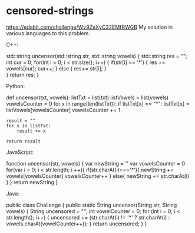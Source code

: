 # censored-strings
https://edabit.com/challenge/Wv9ZeXyC32EMfRWGB My solution in various languages to this problem.

C++:

std::string uncensor(std::string str, std::string vowels) {
	std::string res = "";
	int cur = 0;
	for(int i = 0; i < str.size(); i++) {
		if(str[i] == '*') {
			res += vowels[cur];
			cur++;
		}
		else {
			res+= str[i];
		}		
	}
	return res;
}

Python:

def uncensor(txt, vowels):
    listTxt = list(txt)
    listVowels = list(vowels)
    vowelsCounter = 0
    for x in range(len(listTxt)):
        if listTxt[x] == "*":
            listTxt[x] = listVowels[vowelsCounter]
            vowelsCounter += 1

    result = ""
    for x in listTxt:
        result += x
    
    return result

JavaScript:

function uncensor(str, vowels) {
	var newString = ''
	var vowelsCounter = 0
	for(var i = 0; i < str.length; i ++){
		if(str.charAt(i)==='*'){
			newString += vowels[vowelsCounter]
			vowelsCounter++
		}
		else{
			newString += str.charAt(i)
		}
	}
	return newString
}

Java:

public class Challenge {
	public static String uncensor(String str, String vowels) {
		String uncensored = "";
		int vowelCounter = 0;
		for (int i = 0; i < str.length(); i++) {
			uncensored += (str.charAt(i) != '*' ? str.charAt(i) : vowels.charAt(vowelCounter++));
		}
		return uncensored;
	}
}

